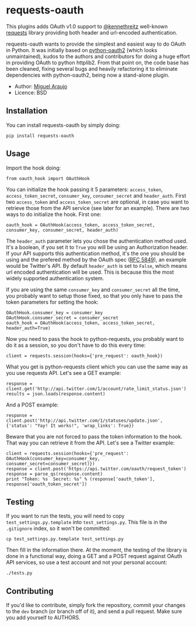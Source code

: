 # requests-oauth

This plugins adds OAuth v1.0 support to <a href="https://github.com/kennethreitz">@kennethreitz</a> well-known <a href="http://github.com/kennethreitz/requests">requests</a> library providing both header and url-encoded authentication.

requests-oauth wants to provide the simplest and easiest way to do OAuth in Python. It was initially based on <a href="https://github.com/simplegeo/python-oauth2">python-oauth2</a> (which looks unmaintained), kudos to the authors and contributors for doing a huge effort in providing OAuth to python httplib2. From that point on, the code base has been cleaned, fixing several bugs and heavily refactoring it to eliminate dependencies with python-oauth2, being now a stand-alone plugin.

* Author: <a href="http://www.github.com/maraujop/">Miguel Araujo</a>
* Licence: BSD

## Installation

You can install requests-oauth by simply doing:

    pip install requests-oauth

## Usage

Import the hook doing:

    from oauth_hook import OAuthHook

You can initialize the hook passing it 5 parameters: `access_token`, `access_token_secret`, `consumer_key`, `consumer_secret` and `header_auth`. First two `access_token` and `access_token_secret` are optional, in case you want to retrieve those from the API service (see later for an example). There are two ways to do initialize the hook. First one:

    oauth_hook = OAuthHook(access_token, access_token_secret, consumer_key, consumer_secret, header_auth)

The `header_auth` parameter lets you chose the authentication method used. It's a boolean, if you set it to `True` you will be using an Authorization header. If your API supports this authentication method, it's the one you should be using and the prefered method by the OAuth spec (<a href="http://tools.ietf.org/html/rfc5849#section-3.5">RFC 5849</a>), an example would be Twitter's API. By default `header_auth` is set to `False`, which means url encoded authentication will be used. This is because this the most widely supported authentication system.

If you are using the same `consumer_key` and `consumer_secret` all the time, you probably want to setup those fixed, so that you only have to pass the token parameters for setting the hook:

    OAuthHook.consumer_key = consumer_key
    OAuthHook.consumer_secret = consumer_secret
    oauth_hook = OAuthHook(access_token, access_token_secret, header_auth=True)

Now you need to pass the hook to python-requests, you probably want to do it as a session, so you don't have to do this every time:

    client = requests.session(hooks={'pre_request': oauth_hook})

What you get is python-requests client which you can use the same way as you use requests API. Let's see a GET example:

    response = client.get('http://api.twitter.com/1/account/rate_limit_status.json')
    results = json.loads(response.content)

And a POST example:

    response = client.post('http://api.twitter.com/1/statuses/update.json', {'status': "Yay! It works!", 'wrap_links': True})

Beware that you are not forced to pass the token information to the hook. That way you can retrieve it from the API. Let's see a Twitter example:

    client = requests.session(hooks={'pre_request': OAuthHook(consumer_key=consumer_key, consumer_secret=consumer_secret)})
    response = client.post('https://api.twitter.com/oauth/request_token')
    response = parse_qs(response.content)
    print "Token: %s  Secret: %s" % (response['oauth_token'], response['oauth_token_secret'])

## Testing

If you want to run the tests, you will need to copy `test_settings.py.template` into `test_settings.py`. This file is in the `.gitignore` index, so it won't be committed:

    cp test_settings.py.template test_settings.py

Then fill in the information there. At the moment, the testing of the library is done in a functional way, doing a GET and a POST request against OAuth API services, so use a test account and not your personal account:

    ./tests.py

## Contributing

If you'd like to contribute, simply fork the repository, commit your changes to the `dev` branch (or branch off of it), and send a pull request. Make sure you add yourself to AUTHORS.
